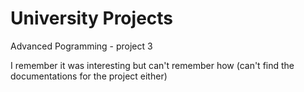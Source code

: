 # University Projects

Advanced Pogramming - project 3

I remember it was interesting but can't remember how (can't find the documentations for the project either)
